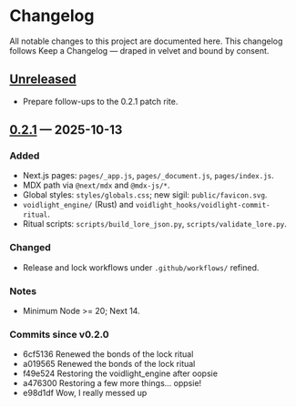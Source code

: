 # Changelog

All notable changes to this project are documented here. This changelog follows Keep a Changelog —
draped in velvet and bound by consent.

## [Unreleased]

- Prepare follow-ups to the 0.2.1 patch rite.

## [0.2.1] — 2025-10-13

### Added

- Next.js pages: `pages/_app.js`, `pages/_document.js`, `pages/index.js`.
- MDX path via `@next/mdx` and `@mdx-js/*`.
- Global styles: `styles/globals.css`; new sigil: `public/favicon.svg`.
- `voidlight_engine/` (Rust) and `voidlight_hooks/voidlight-commit-ritual`.
- Ritual scripts: `scripts/build_lore_json.py`, `scripts/validate_lore.py`.

### Changed

- Release and lock workflows under `.github/workflows/` refined.

### Notes

- Minimum Node >= 20; Next 14.

### Commits since v0.2.0

- 6cf5136 Renewed the bonds of the lock ritual
- a019565 Renewed the bonds of the lock ritual
- f49e524 Restoring the voidlight_engine after oopsie
- a476300 Restoring a few more things... oppsie!
- e98d1df Wow, I really messed up

[Unreleased]: https://github.com/hsmalley/velvet-chains/compare/v0.2.1...HEAD
[0.2.1]: https://github.com/hsmalley/velvet-chains/compare/v0.2.0...v0.2.1
